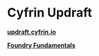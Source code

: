 # Cyfrin Updraft

**[updraft.cyfrin.io](https://updraft.cyfrin.io/)**

**[Foundry Fundamentals](./foundry-fundamentals/)**